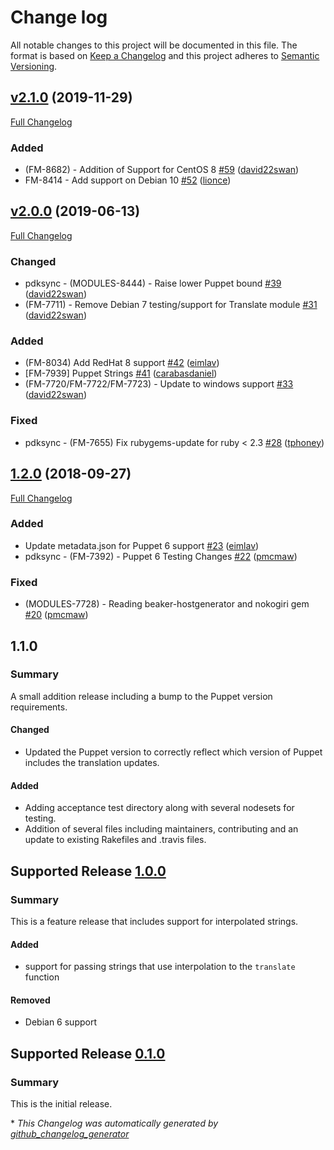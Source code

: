 # Change log

All notable changes to this project will be documented in this file. The format is based on [Keep a Changelog](http://keepachangelog.com/en/1.0.0/) and this project adheres to [Semantic Versioning](http://semver.org).

## [v2.1.0](https://github.com/puppetlabs/puppetlabs-translate/tree/v2.1.0) (2019-11-29)

[Full Changelog](https://github.com/puppetlabs/puppetlabs-translate/compare/v2.0.0...v2.1.0)

### Added

- \(FM-8682\) - Addition of Support for CentOS 8 [\#59](https://github.com/puppetlabs/puppetlabs-translate/pull/59) ([david22swan](https://github.com/david22swan))
- FM-8414  - Add support on Debian 10 [\#52](https://github.com/puppetlabs/puppetlabs-translate/pull/52) ([lionce](https://github.com/lionce))

## [v2.0.0](https://github.com/puppetlabs/puppetlabs-translate/tree/v2.0.0) (2019-06-13)

[Full Changelog](https://github.com/puppetlabs/puppetlabs-translate/compare/1.2.0...v2.0.0)

### Changed

- pdksync - \(MODULES-8444\) - Raise lower Puppet bound [\#39](https://github.com/puppetlabs/puppetlabs-translate/pull/39) ([david22swan](https://github.com/david22swan))
- \(FM-7711\) - Remove Debian 7 testing/support for Translate module [\#31](https://github.com/puppetlabs/puppetlabs-translate/pull/31) ([david22swan](https://github.com/david22swan))

### Added

- \(FM-8034\) Add RedHat 8 support [\#42](https://github.com/puppetlabs/puppetlabs-translate/pull/42) ([eimlav](https://github.com/eimlav))
- \[FM-7939\] Puppet Strings [\#41](https://github.com/puppetlabs/puppetlabs-translate/pull/41) ([carabasdaniel](https://github.com/carabasdaniel))
- \(FM-7720/FM-7722/FM-7723\) - Update to windows support [\#33](https://github.com/puppetlabs/puppetlabs-translate/pull/33) ([david22swan](https://github.com/david22swan))

### Fixed

- pdksync - \(FM-7655\) Fix rubygems-update for ruby \< 2.3 [\#28](https://github.com/puppetlabs/puppetlabs-translate/pull/28) ([tphoney](https://github.com/tphoney))

## [1.2.0](https://github.com/puppetlabs/puppetlabs-translate/tree/1.2.0) (2018-09-27)

[Full Changelog](https://github.com/puppetlabs/puppetlabs-translate/compare/1.1.0...1.2.0)

### Added

- Update metadata.json for Puppet 6 support [\#23](https://github.com/puppetlabs/puppetlabs-translate/pull/23) ([eimlav](https://github.com/eimlav))
- pdksync - \(FM-7392\) - Puppet 6 Testing Changes [\#22](https://github.com/puppetlabs/puppetlabs-translate/pull/22) ([pmcmaw](https://github.com/pmcmaw))

### Fixed

- \(MODULES-7728\) - Reading beaker-hostgenerator and nokogiri gem [\#20](https://github.com/puppetlabs/puppetlabs-translate/pull/20) ([pmcmaw](https://github.com/pmcmaw))

## 1.1.0
### Summary
A small addition release including a bump to the Puppet version requirements.

#### Changed
-  Updated the Puppet version to correctly reflect which version of Puppet includes the translation updates.

#### Added
- Adding acceptance test directory along with several nodesets for testing.
- Addition of several files including maintainers, contributing and an update to existing Rakefiles and .travis files.

## Supported Release [1.0.0]
### Summary
This is a feature release that includes support for interpolated strings.

#### Added
- support for passing strings that use interpolation to the `translate` function

#### Removed
- Debian 6 support

## Supported Release [0.1.0]
### Summary
This is the initial release.

[1.0.0]:https://github.com/puppetlabs/puppetlabs-translate/compare/0.1.0...1.0.0
[0.1.0]:https://github.com/puppetlabs/puppetlabs-translate/commits/0.1.0


\* *This Changelog was automatically generated by [github_changelog_generator](https://github.com/skywinder/Github-Changelog-Generator)*
